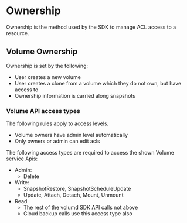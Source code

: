 # Ownership

Ownership is the method used by the SDK to manage ACL access to a resource.

## Volume Ownership

Ownership is set by the following:

* User creates a new volume
* User creates a clone from a volume which they do not own, but have access to
* Ownership information is carried along snapshots

### Volume API access types
The following rules apply to access levels.

* Volume owners have admin level automatically
* Only owners or admin can edit acls

The following access types are required to access the shown Volume service
Apis:

* Admin:
    * Delete
* Write:
    * SnapshotRestore, SnapshotScheduleUpdate
    * Update, Attach, Detach, Mount, Unmount
* Read
    * The rest of the volumd SDK API calls not above
    * Cloud backup calls use this access type also

